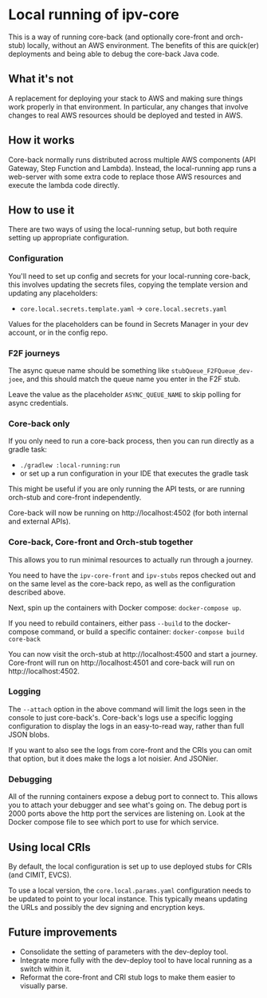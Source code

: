 # Local running of ipv-core

This is a way of running core-back (and optionally core-front and orch-stub) locally, without an AWS environment.
The benefits of this are quick(er) deployments and being able to debug the core-back Java code.

## What it's not

A replacement for deploying your stack to AWS and making sure things work properly in that environment.
In particular, any changes that involve changes to real AWS resources should be deployed and tested in AWS.

## How it works

Core-back normally runs distributed across multiple AWS components (API Gateway, Step Function and Lambda).
Instead, the local-running app runs a web-server with some extra code to replace those AWS resources and execute
the lambda code directly.

## How to use it

There are two ways of using the local-running setup, but both require setting up appropriate configuration.

### Configuration

You'll need to set up config and secrets for your local-running core-back,
this involves updating the secrets files, copying the template version and updating any placeholders:

- `core.local.secrets.template.yaml` -> `core.local.secrets.yaml`

Values for the placeholders can be found in Secrets Manager in your dev account, or in the config repo.

### F2F journeys

The async queue name should be something like `stubQueue_F2FQueue_dev-joee`,
and this should match the queue name you enter in the F2F stub.

Leave the value as the placeholder `ASYNC_QUEUE_NAME` to skip polling for async credentials.

### Core-back only

If you only need to run a core-back process, then you can run directly as a gradle task:
- `./gradlew :local-running:run`
- or set up a run configuration in your IDE that executes the gradle task

This might be useful if you are only running the API tests, or are running orch-stub and core-front independently.

Core-back will now be running on http://localhost:4502 (for both internal and external APIs).

### Core-back, Core-front and Orch-stub together

This allows you to run minimal resources to actually run through a journey.

You need to have the `ipv-core-front` and `ipv-stubs` repos checked out and on the same level as the core-back repo,
as well as the configuration described above.

Next, spin up the containers with Docker compose: `docker-compose up`.

If you need to rebuild containers, either pass `--build` to the docker-compose command,
or build a specific container: `docker-compose build core-back`

You can now visit the orch-stub at http://localhost:4500 and start a journey.
Core-front will run on http://localhost:4501 and core-back will run on http://localhost:4502.

### Logging

The `--attach` option in the above command will limit the logs seen in the console to just core-back's. Core-back's logs
use a specific logging configuration to display the logs in an easy-to-read way, rather than full JSON blobs.

If you want to also see the logs from core-front and the CRIs you can omit that option, but it does make the logs a lot
noisier. And JSONier.

### Debugging

All of the running containers expose a debug port to connect to. This allows you to attach your debugger and see
what's going on. The debug port is 2000 ports above the http port the services are listening on. Look at the Docker
compose file to see which port to use for which service.

## Using local CRIs

By default, the local configuration is set up to use deployed stubs for CRIs (and CIMIT, EVCS).

To use a local version, the `core.local.params.yaml` configuration needs to be updated to point to your local instance.
This typically means updating the URLs and possibly the dev signing and encryption keys.

## Future improvements

* Consolidate the setting of parameters with the dev-deploy tool.
* Integrate more fully with the dev-deploy tool to have local running as a switch within it.
* Reformat the core-front and CRI stub logs to make them easier to visually parse.
